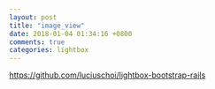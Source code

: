 ```yaml
---
layout: post
title: "image_view"
date: 2018-01-04 01:34:16 +0800
comments: true
categories: lightbox
---
```

https://github.com/luciuschoi/lightbox-bootstrap-rails
